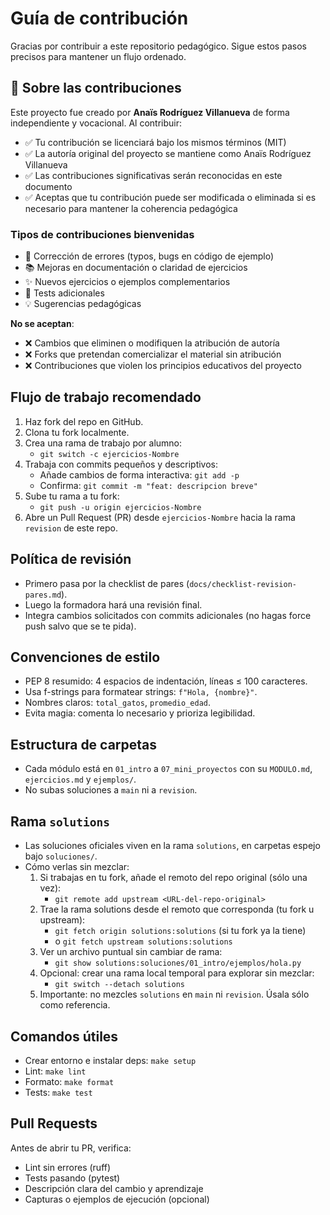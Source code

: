 # Guía de contribución

Gracias por contribuir a este repositorio pedagógico. Sigue estos pasos precisos para mantener un flujo ordenado.

## 📝 Sobre las contribuciones

Este proyecto fue creado por **Anaïs Rodríguez Villanueva** de forma independiente y vocacional. Al contribuir:
- ✅ Tu contribución se licenciará bajo los mismos términos (MIT)
- ✅ La autoría original del proyecto se mantiene como Anaïs Rodríguez Villanueva
- ✅ Las contribuciones significativas serán reconocidas en este documento
- ✅ Aceptas que tu contribución puede ser modificada o eliminada si es necesario para mantener la coherencia pedagógica

### Tipos de contribuciones bienvenidas
- 🐛 Corrección de errores (typos, bugs en código de ejemplo)
- 📚 Mejoras en documentación o claridad de ejercicios
- ✨ Nuevos ejercicios o ejemplos complementarios
- 🧪 Tests adicionales
- 💡 Sugerencias pedagógicas

**No se aceptan**:
- ❌ Cambios que eliminen o modifiquen la atribución de autoría
- ❌ Forks que pretendan comercializar el material sin atribución
- ❌ Contribuciones que violen los principios educativos del proyecto

## Flujo de trabajo recomendado
1. Haz fork del repo en GitHub.
2. Clona tu fork localmente.
3. Crea una rama de trabajo por alumno:
   - `git switch -c ejercicios-Nombre`
4. Trabaja con commits pequeños y descriptivos:
   - Añade cambios de forma interactiva: `git add -p`
   - Confirma: `git commit -m "feat: descripcion breve"`
5. Sube tu rama a tu fork:
   - `git push -u origin ejercicios-Nombre`
6. Abre un Pull Request (PR) desde `ejercicios-Nombre` hacia la rama `revision` de este repo.

## Política de revisión
- Primero pasa por la checklist de pares (`docs/checklist-revision-pares.md`).
- Luego la formadora hará una revisión final.
- Integra cambios solicitados con commits adicionales (no hagas force push salvo que se te pida).

## Convenciones de estilo
- PEP 8 resumido: 4 espacios de indentación, líneas ≤ 100 caracteres.
- Usa f-strings para formatear strings: `f"Hola, {nombre}"`.
- Nombres claros: `total_gatos`, `promedio_edad`.
- Evita magia: comenta lo necesario y prioriza legibilidad.

## Estructura de carpetas
- Cada módulo está en `01_intro` a `07_mini_proyectos` con su `MODULO.md`, `ejercicios.md` y `ejemplos/`.
- No subas soluciones a `main` ni a `revision`.

## Rama `solutions`
- Las soluciones oficiales viven en la rama `solutions`, en carpetas espejo bajo `soluciones/`.
- Cómo verlas sin mezclar:
  1. Si trabajas en tu fork, añade el remoto del repo original (sólo una vez):
     - `git remote add upstream <URL-del-repo-original>`
  2. Trae la rama solutions desde el remoto que corresponda (tu fork u upstream):
     - `git fetch origin solutions:solutions` (si tu fork ya la tiene)
     - o `git fetch upstream solutions:solutions`
  3. Ver un archivo puntual sin cambiar de rama:
     - `git show solutions:soluciones/01_intro/ejemplos/hola.py`
  4. Opcional: crear una rama local temporal para explorar sin mezclar:
     - `git switch --detach solutions`
  5. Importante: no mezcles `solutions` en `main` ni `revision`. Úsala sólo como referencia.

## Comandos útiles
- Crear entorno e instalar deps: `make setup`
- Lint: `make lint`
- Formato: `make format`
- Tests: `make test`

## Pull Requests
Antes de abrir tu PR, verifica:
- Lint sin errores (ruff)
- Tests pasando (pytest)
- Descripción clara del cambio y aprendizaje
- Capturas o ejemplos de ejecución (opcional)
